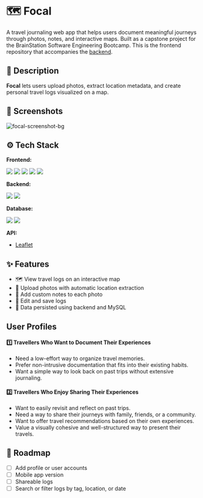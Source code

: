 # 🗺️ Focal

A travel journaling web app that helps users document meaningful journeys through photos, notes, and interactive maps. Built as a capstone project for the BrainStation Software Engineering Bootcamp. This is the frontend repository that accompanies the [backend](https://github.com/jiinp2/jiin-park-capstone-api).

## 📖 Description

**Focal** lets users upload photos, extract location metadata, and create personal travel logs visualized on a map.

## 📸 Screenshots
![focal-screenshot-bg](https://github.com/user-attachments/assets/0bf5545e-fdf2-4709-8c7e-e88da9ff3410)


## ⚙️ Tech Stack

**Frontend:**
<p align="left">
  <img src="https://img.shields.io/badge/HTML5-E34F26?style=for-the-badge&logo=html5&logoColor=white" />
  <img src="https://img.shields.io/badge/CSS3-1572B6?style=for-the-badge&logo=css3&logoColor=white" />
  <img src="https://img.shields.io/badge/Sass-CC6699?style=for-the-badge&logo=sass&logoColor=white" />
  <img src="https://img.shields.io/badge/JavaScript-323330?style=for-the-badge&logo=javascript&logoColor=F7DF1E" />
  <img src="https://img.shields.io/badge/React-20232A?style=for-the-badge&logo=react&logoColor=61DAFB" />
</p>

**Backend:**
<p align="left">
  <img src="https://img.shields.io/badge/Node%20js-339933?style=for-the-badge&logo=nodedotjs&logoColor=white" />
  <img src="https://img.shields.io/badge/Express.js-000000?style=for-the-badge&logo=express&logoColor=white" />
</p>

**Database:**
<p align="left">
  <img src="https://img.shields.io/badge/MySQL-005C84?style=for-the-badge&logo=mysql&logoColor=white" />
  <img src="https://img.shields.io/badge/Knex.js-orange?style=for-the-badge" />
</p>

**API:**  
- [Leaflet](https://leafletjs.com/)

## ✨ Features
- 🗺️ View travel logs on an interactive map
- 📸 Upload photos with automatic location extraction
- 📝 Add custom notes to each photo
- 🔄 Edit and save logs
- 💾 Data persisted using backend and MySQL

## User Profiles

#### 1️⃣ Travellers Who Want to Document Their Experiences

- Need a low-effort way to organize travel memories.
- Prefer non-intrusive documentation that fits into their existing habits.
- Want a simple way to look back on past trips without extensive journaling.

#### 2️⃣ Travellers Who Enjoy Sharing Their Experiences

- Want to easily revisit and reflect on past trips.
- Need a way to share their journeys with family, friends, or a community.
- Want to offer travel recommendations based on their own experiences.
- Value a visually cohesive and well-structured way to present their travels.

## 📌 Roadmap

- [ ] Add profile or user accounts
- [ ] Mobile app version
- [ ] Shareable logs
- [ ] Search or filter logs by tag, location, or date
